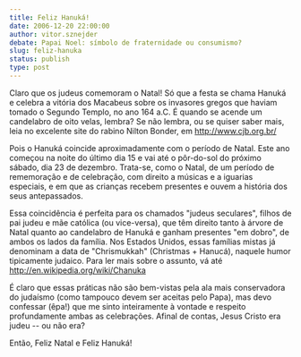 ```yaml
---
title: Feliz Hanuká!
date: 2006-12-20 22:00:00
author: vitor.sznejder
debate: Papai Noel: símbolo de fraternidade ou consumismo? 
slug: feliz-hanuka
status: publish 
type: post
---
```


Claro que os judeus comemoram o Natal! Só que a festa se chama Hanuká e celebra a vitória dos Macabeus sobre os invasores gregos que haviam tomado o Segundo Templo, no ano 164 a.C. É quando se acende um candelabro de oito velas, lembra? Se não lembra, ou se quiser saber mais, leia no excelente site do rabino Nilton Bonder, em http://www.cjb.org.br/  

  

Pois o Hanuká coincide aproximadamente com o período de Natal. Este ano começou na noite do último dia 15 e vai até o pôr-do-sol do próximo sábado, dia 23 de dezembro. Trata-se, como o Natal, de um período de rememoração e de celebração, com direito a músicas e a iguarias especiais, e em que as crianças recebem presentes e ouvem a história dos seus antepassados.  

  

Essa coincidência é perfeita para os chamados "judeus seculares", filhos de pai judeu e mãe católica (ou vice-versa), que têm direito tanto à árvore de Natal quanto ao candelabro de Hanuká e ganham presentes "em dobro", de ambos os lados da família. Nos Estados Unidos, essas famílias mistas já denominam a data de "Chrismukkah" (Christmas + Hanucá), naquele humor tipicamente judaico. Para ler mais sobre o assunto, vá até http://en.wikipedia.org/wiki/Chanuka  

  

É claro que essas práticas não são bem-vistas pela ala mais conservadora do judaísmo (como tampouco devem ser aceitas pelo Papa), mas devo confessar (êpa!) que me sinto inteiramente à vontade e respeito profundamente ambas as celebrações. Afinal de contas, Jesus Cristo era judeu -- ou não era?   

  

Então, Feliz Natal e Feliz Hanuká!
